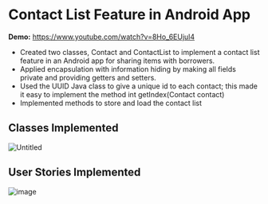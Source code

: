 # Contact List Feature in Android App
**Demo:** https://www.youtube.com/watch?v=8Ho_6EUjul4
- Created two classes, Contact and ContactList to implement a contact list feature in an Android app for sharing items with borrowers.
- Applied encapsulation with information hiding by making all fields private and providing getters and setters.
- Used the UUID Java class to give a unique id to each contact; this made it easy to implement the method int getIndex(Contact contact)
- Implemented methods to store and load the contact list

## Classes Implemented
![Untitled](https://github.com/MariamFahmy/Android-App-Contact-List-Feature/assets/51763380/56396722-b805-4700-9337-8202bd7c0b11)

## User Stories Implemented
![image](https://github.com/MariamFahmy/Android-App-Contact-List-Feature/assets/51763380/8b9f5f2f-4034-454f-86bc-e1b122a9d5f6)

